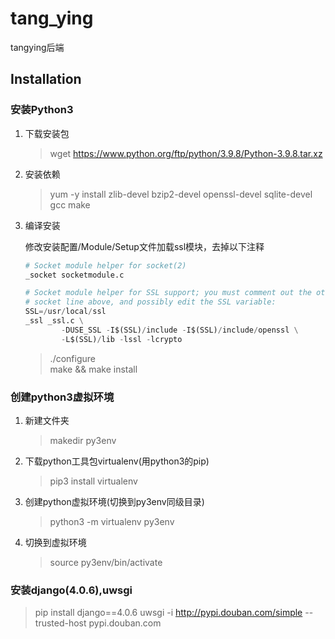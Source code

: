 # tang_ying
tangying后端


## Installation

### 安装Python3

1. 下载安装包
    > wget https://www.python.org/ftp/python/3.9.8/Python-3.9.8.tar.xz

2. 安装依赖
    >yum -y install zlib-devel bzip2-devel openssl-devel sqlite-devel gcc make

3. 编译安装

    修改安装配置/Module/Setup文件加载ssl模块，去掉以下注释
    ```python
    # Socket module helper for socket(2)
    _socket socketmodule.c

    # Socket module helper for SSL support; you must comment out the other
    # socket line above, and possibly edit the SSL variable:
    SSL=/usr/local/ssl
    _ssl _ssl.c \
            -DUSE_SSL -I$(SSL)/include -I$(SSL)/include/openssl \
            -L$(SSL)/lib -lssl -lcrypto
    ```
    >./configure <br>
    make && make install

### 创建python3虚拟环境

1. 新建文件夹 
    >makedir py3env

2. 下载python工具包virtualenv(用python3的pip)
    >pip3 install virtualenv

3. 创建python虚拟环境(切换到py3env同级目录)
    >python3 -m virtualenv py3env

4. 切换到虚拟环境
    >source py3env/bin/activate

### 安装django(4.0.6),uwsgi

>pip install django==4.0.6 uwsgi -i http://pypi.douban.com/simple --trusted-host pypi.douban.com


